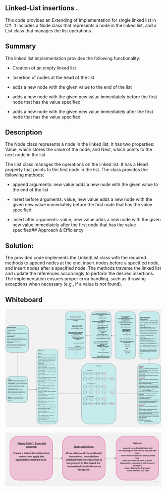 ## Linked-List insertions .
This code provides an Extending of Implementation for single linked list in C#. It includes a Node class that represents a node in the linked list, and a List class that manages the list operations.

## Summary
The linked list implementation provides the following functionality:

- Creation of an empty linked list

- Insertion of nodes at the head of the list

- adds a new node with the given value to the end of the list

- adds a new node with the given new value immediately before the first node that has the value specified

- adds a new node with the given new value immediately after the first node that has the value specified

## Description
The Node class represents a node in the linked list. It has two properties: Value, which stores the value of the node, and Next, which points to the next node in the list.

The List class manages the operations on the linked list. It has a Head property that points to the first node in the list. The class provides the following methods:

- append
arguments: new value adds a new node with the given value to the end of the list

- insert before
arguments: value, new value adds a new node with the given new value immediately before the first node that has the value specified

- insert after
arguments: value, new value adds a new node with the given new value immediately after the first node that has the value specified## Approach & Efficiency

 ## Solution:
The provided code implements the LinkedList class with the required methods to append nodes at the end, insert nodes before a specified node, and insert nodes after a specified node. The methods traverse the linked list and update the references accordingly to perform the desired insertions. The implementation ensures proper error handling, such as throwing exceptions when necessary (e.g., if a value is not found).

## Whiteboard 
![](./cc66.jpg)

![](./happy2.jpg)
